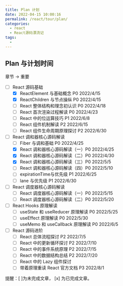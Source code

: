 ```yaml
---
title: Plan 计划
date: 2022-04-15 10:00:16
permalink: /react/tour/plan/
categories:
  - react
  - React源码漂流记
tags:
  - 
---
```


## Plan 与计划时间

章节 → 重要

- [ ] React 源码基础
  - [x] ReactElement 与基础概念 P0 2022/4/15
  - [x] ReactChildren 与节点操纵 P0 2022/4/15
  - [ ] React 整体结构和理念初认识 P0 2022/4/18
  - [ ] React 首次渲染过程解读 P0 2022/4/23
  - [ ] React 中的位运算技巧 P1 2022/6/8
  - [ ] React 组件机制解读 P2 2022/6/15
  - [ ] React 组件生命周期原理探讨 P2 2022/6/30
- [ ] React 调和器核心源码解读
  - [ ] Fiber 与调和基础 P0 2022/4/25
  - [x] React 调和器核心源码解读（一）P0 2022/4/25
  - [x] React 调和器核心源码解读（二）P0 2022/4/30
  - [x] React 调和器核心源码解读（三）P0 2022/5/5
  - [ ] React 调和器核心源码解读（四）P0 2022/5/10
  - [ ] expirationTime与优先级 P1 2022/6/25
  - [ ] lane 与优先级 P1 2022/6/30
- [ ] React 调度器核心源码解读
  - [ ] React 调度器核心源码解读（一）P0 2022/5/15
  - [ ] React 调度器核心源码解读（二）P0 2022/5/20
- [ ] React Hooks 原理解读
  - [ ] useState 和 useReducer 原理解读 P0 2022/5/25
  - [ ] useEffect 原理解读 P0 2022/5/30
  - [ ] useMemo 和 useCallback 原理解读 P0 2022/6/5
- [ ] React 源码进阶
  - [ ] React 总体流程探讨 P2 2022/7/5
  - [ ] React 中的更新循环探讨 P2 2022/7/10
  - [ ] React 中的事件系统原理 P2 2022/7/15
  - [ ] React 中的数据结构总结 P2 2022/7/20
  - [ ] React 中的 Lazy 组件探讨
  - [ ] 带着原理重读 React 官方文档 P3 2022/8/1

提醒：[ ]为未完成文章， [x] 为已完成文章。
